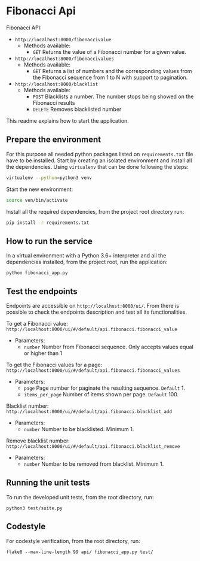 # Fibonacci Api

Fibonacci API:
 - `http://localhost:8000/fibonaccivalue` 
   - Methods available: 
     - `GET` Returns the value of a Fibonacci number for a given value. 
 - `http://localhost:8000/fibonaccivalues`
   - Methods available: 
     - `GET` Returns a list of numbers and the corresponding values from the Fibonacci sequence 
    from 1 to N with support to pagination.
 - `http://localhost:8000/blacklist`
   - Methods available: 
     - `POST` Blacklists a number. The number stops being showed on the Fibonacci results
     - `DELETE` Removes blacklisted number 

This readme explains how to start the application.

## Prepare the environment 

For this purpose all needed python packages listed on `requirements.txt` file have to be installed.
Start by creating an isolated environment and install all the dependencies.
Using `virtualenv` that can be done following the steps:
```sh
virtualenv --python=python3 venv
```
Start the new environment:
```sh
source ven/bin/activate
```
Install all the required dependencies, from the project root directory run:
```sh
pip install -r requirements.txt
```

## How to run the service
In a virtual environment with a Python 3.6+ interpreter and all the dependencies installed, from the project root, 
run the application: 
```pyhton
python fibonacci_app.py
```

## Test the endpoints
Endpoints are accessible on `http://localhost:8000/ui/`. From there is possible to check the 
endpoints description and test all its functionalities. 

To get a Fibonacci value: `http://localhost:8000/ui/#/default/api.fibonacci.fibonacci_value`
 - Parameters:
   - `number` Number from Fibonacci sequence. Only accepts values equal or higher than 1 
    
To get the Fibonacci values for a page: `http://localhost:8000/ui/#/default/api.fibonacci.fibonacci_values`
 - Parameters:
   - `page` Page number for paginate the resulting sequence. `Default` 1. 
   - `items_per_page` Number of items shown per page. `Default` 100. 
    
Blacklist number: `http://localhost:8000/ui/#/default/api.fibonacci.blacklist_add`
 - Parameters:
   - `number` Number to be blacklisted. Minimum 1.
    
Remove blacklist number: `http://localhost:8000/ui/#/default/api.fibonacci.blacklist_remove`
 - Parameters:
   - `number` Number to be removed from blacklist. Minimum 1.

## Running the unit tests

To run the developed unit tests, from the root directory, run:

```
python3 test/suite.py
```

## Codestyle
For codestyle verification, from the root directory, run:
```
flake8 --max-line-length 99 api/ fibonacci_app.py test/
```
